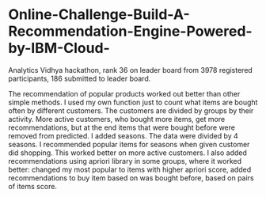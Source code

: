 # Online-Challenge-Build-A-Recommendation-Engine-Powered-by-IBM-Cloud-
Analytics Vidhya hackathon, rank 36 on leader board from 3978 registered participants, 186 submitted to leader board.

The recommendation of popular products worked out better than other simple methods. I used my own function just to count what items are bought often by different customers. The customers are divided by groups by their activity. More active customers, who bought more items, get more recommendations, but at the end items that were bought before were removed from predicted. I added seasons. The data were divided by 4 seasons. I recommended popular items for seasons when given customer did shopping. This worked better on more active customers.  I also added recommendations using apriori library in some groups, where it worked better: changed my most popular to items with higher apriori score, added recommendations to buy item based on was bought before, based on pairs of items score.
